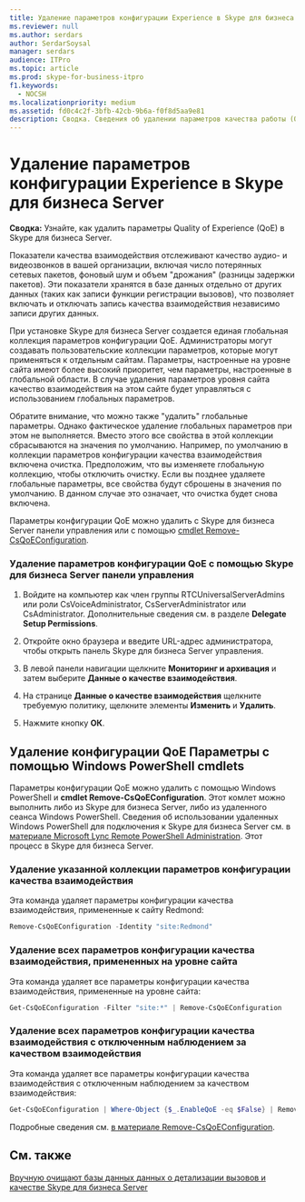 ```yaml
---
title: Удаление параметров конфигурации Experience в Skype для бизнеса Server
ms.reviewer: null
ms.author: serdars
author: SerdarSoysal
manager: serdars
audience: ITPro
ms.topic: article
ms.prod: skype-for-business-itpro
f1.keywords:
  - NOCSH
ms.localizationpriority: medium
ms.assetid: fd0c4c2f-3bfb-42cb-9b6a-f0f8d5aa9e81
description: Сводка. Сведения об удалении параметров качества работы (QoE) в Skype для бизнеса Server.
---
```


# <a name="delete-quality-of-experience-configuration-settings-in-skype-for-business-server"></a>Удаление параметров конфигурации Experience в Skype для бизнеса Server
 
**Сводка:** Узнайте, как удалить параметры Quality of Experience (QoE) в Skype для бизнеса Server.
  
Показатели качества взаимодействия отслеживают качество аудио- и видеозвонков в вашей организации, включая число потерянных сетевых пакетов, фоновый шум и объем "дрожания" (разницы задержки пакетов). Эти показатели хранятся в базе данных отдельно от других данных (таких как записи функции регистрации вызовов), что позволяет включать и отключать запись качества взаимодействия независимо записи других данных.
  
При установке Skype для бизнеса Server создается единая глобальная коллекция параметров конфигурации QoE. Администраторы могут создавать пользовательские коллекции параметров, которые могут применяться к отдельным сайтам. Параметры, настроенные на уровне сайта имеют более высокий приоритет, чем параметры, настроенные в глобальной области. В случае удаления параметров уровня сайта качество взаимодействия на этом сайте будет управляться с использованием глобальных параметров.
  
Обратите внимание, что можно также "удалить" глобальные параметры. Однако фактическое удаление глобальных параметров при этом не выполняется. Вместо этого все свойства в этой коллекции сбрасываются на значения по умолчанию. Например, по умолчанию в коллекции параметров конфигурации качества взаимодействия включена очистка. Предположим, что вы изменяете глобальную коллекцию, чтобы отключить очистку. Если вы позднее удаляете глобальные параметры, все свойства будут сброшены в значения по умолчанию. В данном случае это означает, что очистка будет снова включена.
  
Параметры конфигурации QoE можно удалить с Skype для бизнеса Server панели управления или с помощью [cmdlet Remove-CsQoEConfiguration](/powershell/module/skype/remove-csqoeconfiguration?view=skype-ps).
  
### <a name="to-delete-qoe-configuration-settings-by-using-skype-for-business-server-control-panel"></a>Удаление параметров конфигурации QoE с помощью Skype для бизнеса Server панели управления

1.  Войдите на компьютер как член группы RTCUniversalServerAdmins или роли CsVoiceAdministrator, CsServerAdministrator или CsAdministrator. Дополнительные сведения см. в разделе **Delegate Setup Permissions**.
    
2. Откройте окно браузера и введите URL-адрес администратора, чтобы открыть панель Skype для бизнеса Server управления.  
    
3. В левой панели навигации щелкните **Мониторинг и архивация** и затем выберите **Данные о качестве взаимодействия**.
    
4. На странице **Данные о качестве взаимодействия** щелкните требуемую политику, щелкните элементы **Изменить** и **Удалить**.
    
5. Нажмите кнопку **ОК**.
    
## <a name="removing-qoe-configuration-settings-by-using-windows-powershell-cmdlets"></a>Удаление конфигурации QoE Параметры с помощью Windows PowerShell cmdlets

Параметры конфигурации QoE можно удалить с помощью Windows PowerShell и **cmdlet Remove-CsQoEConfiguration**. Этот комлет можно выполнить либо из Skype для бизнеса Server, либо из удаленного сеанса Windows PowerShell. Сведения об использовании удаленных Windows PowerShell для подключения к Skype для бизнеса Server см. в [материале Microsoft Lync Remote PowerShell Administration](https://blog.insideo365.com/2011/08/remote-lync-powershell-administration/). Этот процесс в Skype для бизнеса Server.
  
### <a name="to-remove-a-specified-collection-of-qoe-configuration-settings"></a>Удаление указанной коллекции параметров конфигурации качества взаимодействия

 Эта команда удаляет параметры конфигурации качества взаимодействия, примененные к сайту Redmond:
    
  ```PowerShell
  Remove-CsQoEConfiguration -Identity "site:Redmond"
  ```

### <a name="to-remove-all-of-the-qoe-configuration-settings-applied-to-the-site-scope"></a>Удаление всех параметров конфигурации качества взаимодействия, примененных на уровне сайта

 Эта команда удаляет все параметры конфигурации качества взаимодействия, примененные на уровне сайта:
    
  ```PowerShell
  Get-CsQoEConfiguration -Filter "site:*" | Remove-CsQoEConfiguration
  ```

### <a name="to-remove-all-of-the-qoe-configuration-settings-where-qoe-monitoring-is-disabled"></a>Удаление всех параметров конфигурации качества взаимодействия с отключенным наблюдением за качеством взаимодействия

 Эта команда удаляет все параметры конфигурации качества взаимодействия с отключенным наблюдением за качеством взаимодействия:
    
  ```PowerShell
  Get-CsQoEConfiguration | Where-Object {$_.EnableQoE -eq $False} | Remove-CsQoEConfiguration
  ```

Подробные сведения см. [в материале Remove-CsQoEConfiguration](/powershell/module/skype/remove-csqoeconfiguration?view=skype-ps).
  
## <a name="see-also"></a>См. также

[Вручную очищают базы данных данных о детализации вызовов и качестве Skype для бизнеса Server](../../deploy/deploy-monitoring/purgecall-detail-recording-and-qoe.md)